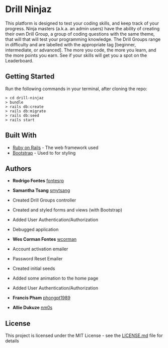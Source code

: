 # Drill Ninjaz

This platform is designed to test your coding skills, and keep track of your progress. Ninja masters (a.k.a. an admin users) have the ability of creating their own Drill Group, a group of coding questions with the same theme, that will that will test your programming knowledge. The Drill Groups range in difficulty and are labelled with the appropriate tag [beginner, intermediate, or advanced]. The more you code, the more you learn, and the more points you earn. See if your skills will get you a spot on the Leaderboard.

## Getting Started

Run the following commands in your terminal, after cloning the repo:

```
> cd drill-ninjaz
> bundle
> rails db:create
> rails db:migrate
> rails db:seed
> rails start
```

## Built With

* [Ruby on Rails](http://rubyonrails.org/) - The web framework used
* [Bootstrap](https://getbootstrap.com/) - Used to for styling

## Authors

* **Rodrigo Fontes**
 [fontesrp](https://github.com/fontesrp)
* **Samantha Tsang**
 [smytsang](https://github.com/smytsang)
 * Created Drill Groups controller
 * Created and styled forms and views (with Bootstrap)
 * Added User Authentication/Authorization
 * Debugged application
 
* **Wes Corman Fontes**
 [wcorman](https://github.com/wcorman)
 * Account activation emailer
 * Password Reset Emailer
 * Created initial seeds
 * Added some animation to the home page
 * Added User Authentication/Authorization

* **Francis Pham**
 [phongpt1989](https://github.com/phongpt1989)
* **Allie Dukuze**
 [nm0s](https://github.com/nm0s)


## License

This project is licensed under the MIT License - see the [LICENSE.md](LICENSE.md) file for details
